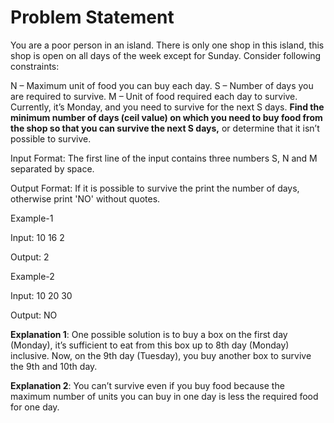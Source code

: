 # Problem Statement

You are a poor person in an island. There is only one shop in this island, this shop is open on all days of the week except for Sunday. Consider following constraints:

N – Maximum unit of food you can buy each day.
S – Number of days you are required to survive.
M – Unit of food required each day to survive.
Currently, it’s Monday, and you need to survive for the next S days. 
**Find the minimum number of days (ceil value) on which you need to buy food from the shop so that you can survive the next S days,** or determine that it isn’t possible to survive.

Input Format:
The first line of the input contains three numbers S, N and M separated by space.

Output Format:
If it is possible to survive the print the number of days, otherwise print 'NO' without quotes.

Example-1

Input:
10 16 2

Output:
2

Example-2

Input:
10 20 30

Output:
NO

**Explanation 1**: One possible solution is to buy a box on the first day (Monday), it’s sufficient to eat from this box up to 8th day (Monday) inclusive. Now, on the 9th day (Tuesday), you buy another box to survive the 9th and 10th day.

**Explanation 2**: You can’t survive even if you buy food because the maximum number of units you can buy in one day is less the required food for one day.
